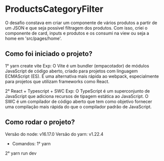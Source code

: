# ProductsCategoryFilter

O desafio constava em criar um componente de vários produtos a partir de um JSON e que seja possivel filtragem dos produtos. Com isso, criei o componente de card, inputs e produtos e os consumi na view ou seja a home em 'src/pages/home'.

## Como foi iniciado o projeto?
1° yarn create vite
Exp: O Vite é um bundler (empacotador) de módulos JavaScript de código aberto, criado para projetos com linguagem ECMAScript (ES). É uma alternativa mais rápida ao webpack, especialmente para projetos que utilizam frameworks
como React.

2° React + Typescript + SWC 
Exp: O TypeScript é um superconjunto de JavaScript que adiciona recursos de tipagem estática ao JavaScript. 
O SWC é um compilador de código aberto que tem como objetivo fornecer uma compilação mais rápida do que o compilador padrão de JavaScript. 

## Como rodar o projeto?

Versão do node: v16.17.0
Versão do yarn: v1.22.4

- Comandos:
1° yarn

2° yarn run dev
